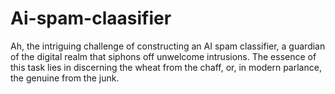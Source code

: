 # Ai-spam-claasifier
Ah, the intriguing challenge of constructing an AI spam classifier, a guardian of the digital realm that siphons off unwelcome intrusions. The essence of this task lies in discerning the wheat from the chaff, or, in modern parlance, the genuine from the junk.
